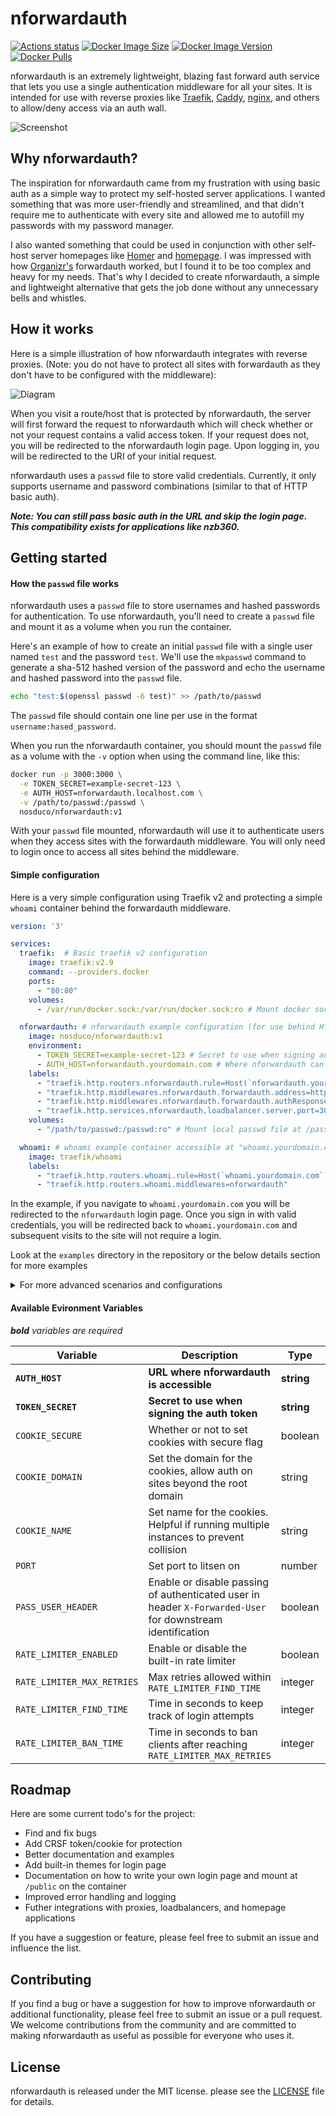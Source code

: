 # nforwardauth

[![Actions status](https://github.com/nosduco/nforwardauth/workflows/CI/badge.svg)](https://github.com/nosduco/nforwardauth/actions)
[![Docker Image Size](https://img.shields.io/docker/image-size/nosduco/nforwardauth)](https://hub.docker.com/r/nosduco/nforwardauth)
[![Docker Image Version](https://img.shields.io/docker/v/nosduco/nforwardauth?sort=semver)](https://hub.docker.com/r/nosduco/nforwardauth)
[![Docker Pulls](https://img.shields.io/docker/pulls/nosduco/nforwardauth)](https://hub.docker.com/r/nosduco/nforwardauth)

nforwardauth is an extremely lightweight, blazing fast forward auth service that lets you use a single authentication middleware for all your sites. It is intended for use with reverse proxies like [Traefik](https://github.com/traefik/traefik), [Caddy](https://github.com/caddyserver/caddy), [nginx](https://nginx.com), and others to allow/deny access via an auth wall.

![Screenshot](https://github.com/nosduco/nforwardauth/blob/main/screenshot.png)

## Why nforwardauth?

The inspiration for nforwardauth came from my frustration with using basic auth as a simple way to protect my self-hosted server applications. I wanted something that was more user-friendly and streamlined, and that didn't require me to authenticate with every site and allowed me to autofill my passwords with my password manager.

I also wanted something that could be used in conjunction with other self-host server homepages like [Homer](https://github.com/bastienwirtz/homer) and [homepage](https://github.com/benphelps/homepage). I was impressed with how [Organizr's](https://github.com/organizr) forwardauth worked, but I found it to be too complex and heavy for my needs. That's why I decided to create nforwardauth, a simple and lightweight alternative that gets the job done without any unnecessary bells and whistles.

## How it works

Here is a simple illustration of how nforwardauth integrates with reverse proxies. (Note: you do not have to protect all sites with forwardauth as they don't have to be configured with the middleware):

![Diagram](https://github.com/nosduco/nforwardauth/blob/main/diagram.png)

When you visit a route/host that is protected by nforwardauth, the server will first forward the request to nforwardauth which will check whether or not your request contains a valid access token. If your request does not, you will be redirected to the nforwardauth login page. Upon logging in, you will be redirected to the URI of your initial request.

nforwardauth uses a `passwd` file to store valid credentials. Currently, it only supports username and password combinations (similar to that of HTTP basic auth).

***Note: You can still pass basic auth in the URL and skip the login page. This compatibility exists for applications like nzb360.***

## Getting started

#### How the `passwd` file works

nforwardauth uses a `passwd` file to store usernames and hashed passwords for authentication. To use nforwardauth, you'll need to create a `passwd` file and mount it as a volume when you run the container.

Here's an example of how to create an initial `passwd` file with a single user named `test` and the password `test`. We'll use the `mkpasswd` command to generate a sha-512 hashed version of the password and echo the username and hashed password into the `passwd` file.

```bash
echo "test:$(openssl passwd -6 test)" >> /path/to/passwd

```

The `passwd` file should contain one line per use in the format `username:hased_password`.

When you run the nforwardauth container, you should mount the `passwd` file as a volume with the `-v` option when using the command line, like this:

```bash
docker run -p 3000:3000 \
  -e TOKEN_SECRET=example-secret-123 \
  -e AUTH_HOST=nforwardauth.localhost.com \
  -v /path/to/passwd:/passwd \
  nosduco/nforwardauth:v1
```

With your `passwd` file mounted, nforwardauth will use it to authenticate users when they access sites with the forwardauth middleware. You will only need to login once to access all sites behind the middleware.

#### Simple configuration

Here is a very simple configuration using Traefik v2 and protecting a simple `whoami` container behind the forwardauth middleware.

```yaml
version: '3'

services:
  traefik:  # Basic traefik v2 configuration
    image: traefik:v2.9
    command: --providers.docker
    ports:
      - "80:80"
    volumes:
      - /var/run/docker.sock:/var/run/docker.sock:ro # Mount docker socket as read-only

  nforwardauth: # nforwardauth example configuration (for use behind HTTPS by default)
    image: nosduco/nforwardauth:v1
    environment:
      - TOKEN_SECRET=example-secret-123 # Secret to use when signing auth token
      - AUTH_HOST=nforwardauth.yourdomain.com # Where nforwardauth can be accessed/redirected to for login
    labels:
      - "traefik.http.routers.nforwardauth.rule=Host(`nforwardauth.yourdomain.com`)"
      - "traefik.http.middlewares.nforwardauth.forwardauth.address=http://nforwardauth:3000"
      - "traefik.http.middlewares.nforwardauth.forwardauth.authResponseHeaders=X-Forwarded-User" #Pass 'X-Forwarded-User' header from response for downstream identification
      - "traefik.http.services.nforwardauth.loadbalancer.server.port=3000"
    volumes:
      - "/path/to/passwd:/passwd:ro" # Mount local passwd file at /passwd as read only

  whoami: # whoami example container accessible at "whoami.yourdomain.com" behind nforwardauth middleware
    image: traefik/whoami
    labels:
      - "traefik.http.routers.whoami.rule=Host(`whoami.yourdomain.com`)"
      - "traefik.http.routers.whoami.middlewares=nforwardauth"
```

In the example, if you navigate to `whoami.yourdomain.com` you will be redirected to the `nforwardauth` login page. Once you sign in with valid credentials, you will be redirected back to `whoami.yourdomain.com` and subsequent visits to the site will not require a login.

Look at the `examples` directory in the repository or the below details section for more examples

<details>
  <summary>For more advanced scenarios and configurations</summary>

#### Advanced configuration
  
  Here is an example similar to the above above to support HTTP by using the available configuration properties

  ```yaml
  version: '3'

  services:
    traefik: 
      image: traefik:v2.9
      command: --api.insecure=true --providers.docker
      ports:
        - "80:80" # HTTP port
        - "8080:8080" # Web UI port (enabled by --api.insecure=true)
      volumes:
        - /var/run/docker.sock:/var/run/docker.sock:ro # Mount docker socket as read-only

    nforwardauth:
      image: nosduco/nforwardauth:v1
      environment:
        - TOKEN_SECRET=example-secret-123 # Secret to use when signing auth token
        - COOKIE_SECURE=false # Do not set cookies as secure (WARNING: ONLY USE IN DEV OR LAN-ONLY HOSTS)
        - AUTH_HOST=nforwardauth.localhost.com # (required)
        - COOKIE_DOMAIN=localhost.com # Set domain for the cookies. This value will allow cookie and auth on *.yourdomain.com (including base domain)
        - COOKIE_NAME=nforwardauth # Set name for the cookie (helpful if running multiple instances of nforwardauth to prevent collision)
        - PASS_USER_HEADER=false # Set Whether User is passed in header for downstream identification (default: true, disable to -disallow- username leakage)
        - PORT=3000 # Set specific port to listen on 
      labels:
        - "traefik.http.routers.nforwardauth.rule=Host(`nforwardauth.localhost.com`)"
        - "traefik.http.middlewares.nforwardauth.forwardauth.address=http://nforwardauth:3000"
        - "traefik.http.services.nforwardauth.loadbalancer.server.port=3000"
      volumes:
        - "/path/to/passwd:/passwd:ro" # Mount local passwd file at /passwd as ready only

    whoami: # whoami example container accessible at "whoami.localhost.com" behind nforwardauth middleware
      image: traefik/whoami
      labels:
        - "traefik.http.routers.whoami.rule=Host(`whoami.localhost.com`)"
        - "traefik.http.routers.whoami.middlewares=nforwardauth"
  ```

</details>

#### Available Evironment Variables

***bold** variables are required*

| Variable | Description | Type | Default | Example |
| ----------- | ----------- | ----------- | ----------- | ----------- |
| **`AUTH_HOST`** | **URL where nforwardauth is accessible** | **string** | **N/A** | **`nforwardauth.yourdomain.com`**
| **`TOKEN_SECRET`** | **Secret to use when signing the auth token** | **string** | **N/A** | **`example_secret_123`**
| `COOKIE_SECURE` | Whether or not to set cookies with secure flag | boolean | `true` | `false`
| `COOKIE_DOMAIN` | Set the domain for the cookies, allow auth on sites beyond the root domain | string | Inferred by base url of `AUTH_HOST` | `mydomain.com`
| `COOKIE_NAME` | Set name for the cookies. Helpful if running multiple instances to prevent collision | string | `nforwardauth` | `auth-token-1`
| `PORT` | Set port to litsen on | number | `3000` | `80`
| `PASS_USER_HEADER` | Enable or disable passing of authenticated user in header `X-Forwarded-User` for downstream identification | boolean | `true` | `false`
| `RATE_LIMITER_ENABLED` | Enable or disable the built-in rate limiter | boolean | `true` | `false`
| `RATE_LIMITER_MAX_RETRIES` | Max retries allowed within `RATE_LIMITER_FIND_TIME` | integer | `3` | `5`
| `RATE_LIMITER_FIND_TIME` | Time in seconds to keep track of login attempts | integer | `120` | `60`
| `RATE_LIMITER_BAN_TIME` | Time in seconds to ban clients after reaching `RATE_LIMITER_MAX_RETRIES` | integer | `300` | `600`

## Roadmap

Here are some current todo's for the project:

- Find and fix bugs
- Add CRSF token/cookie for protection
- Better documentation and examples
- Add built-in themes for login page
- Documentation on how to write your own login page and mount at `/public` on the container
- Improved error handling and logging
- Futher integrations with proxies, loadbalancers, and homepage applications

If you have a suggestion or feature, please feel free to submit an issue and influence the list.

## Contributing

If you find a bug or have a suggestion for how to improve nforwardauth or additional functionality, please feel free to submit an issue or a pull request. We welcome contributions from the community and are committed to making nforwardauth as useful as possible for everyone who uses it.

## License

nforwardauth is released under the MIT license. please see the [LICENSE](https://giuthub.com/nosduco/nforwardauth/blob/main/license.md) file for details.
